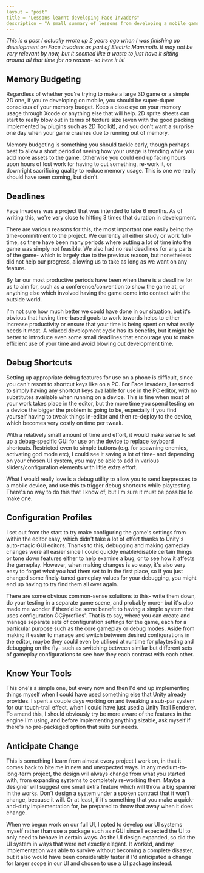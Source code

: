 ```yaml
---
layout = "post"
title = "Lessons learnt developing Face Invaders"
description = "A small summary of lessons from developing a mobile game in Unity."
---
```


_This is a post I actually wrote up 2 years ago when I was finishing up development on Face Invaders as part of Electric Mammoth. It may not be very relevant by now, but it seemed like a waste to just have it sitting around all that time for no reason- so here it is!_

## Memory Budgeting

Regardless of whether you're trying to make a large 3D game or a simple 2D one, if you're developing on mobile, you should be super-duper conscious of your memory budget. Keep a close eye on your memory usage through Xcode or anything else that will help. 2D sprite sheets can start to really blow out in terms of texture size (even with the good packing implemented by plugins such as 2D Toolkit), and you don't want a surprise one day when your game crashes due to running out of memory.

Memory budgeting is something you should tackle early, though perhaps best to allow a short period of seeing how your usage is trending while you add more assets to the game. Otherwise you could end up facing hours upon hours of lost work for having to cut something, re-work it, or downright sacrificing quality to reduce memory usage. This is one we really should have seen coming, but didn't.

## Deadlines

Face Invaders was a project that was intended to take 6 months. As of writing this, we're very close to hitting 3 times that duration in development.

There are various reasons for this, the most important one easily being the time-commitment to the project. We currently all either study or work full-time, so there have been many periods where putting a lot of time into the game was simply not feasible. We also had no real deadlines for any parts of the game- which is largely due to the previous reason, but nonetheless did not help our progress, allowing us to take as long as we want on any feature.

By far our most productive periods have been when there is a deadline for us to aim for, such as a conference/convention to show the game at, or anything else which involved having the game come into contact with the outside world.

I'm not sure how much better we could have done in our situation, but it's obvious that having time-based goals to work towards helps to either increase productivity or ensure that your time is being spent on what really needs it most. A relaxed development cycle has its benefits, but it might be better to introduce even some small deadlines that encourage you to make efficient use of your time and avoid blowing out development time.

## Debug Shortcuts

Setting up appropriate debug features for use on a phone is difficult, since you can't resort to shortcut keys like on a PC. For Face Invaders, I resorted to simply having any shortcut keys available for use in the PC editor, with no substitutes available when running on a device. This is fine when most of your work takes place in the editor, but the more time you spend testing on a device the bigger the problem is going to be, especially if you find yourself having to tweak things in-editor and then re-deploy to the device, which becomes very costly on time per tweak.

With a relatively small amount of time and effort, it would make sense to set up a debug-specific GUI for use on the device to replace keyboard shortcuts. Restricted even to simple buttons (e.g. for spawning enemies, activating god mode etc), I could see it saving a lot of time- and depending on your chosen UI system, you may be able to add in various sliders/configuration elements with little extra effort.

What I would really love is a debug utility to allow you to send keypresses to a mobile device, and use this to trigger debug shortcuts while playtesting. There's no way to do this that I know of, but I'm sure it must be possible to make one.

## Configuration Profiles

I set out from the start to try make configuring the game's settings from within the editor easy, which didn't take a lot of effort thanks to Unity's auto-magic GUI editors. Thanks to this, debugging and making gameplay changes were all easier since I could quickly enable/disable certain things or tone down features either to help examine a bug, or to see how it affects the gameplay. However, when making changes is so easy, it's also very easy to forget what you had them set to in the first place, so if you just changed some finely-tuned gameplay values for your debugging, you might end up having to try find them all over again.

There are some obvious common-sense solutions to this- write them down, do your testing in a separate game scene, and probably more- but it's also made me wonder if there'd be some benefit to having a simple system that uses configuration ÔÇÿprofiles'. That is to say, where you can create and manage separate sets of configuration settings for the game, each for a particular purpose such as the core gameplay or debug modes. Aside from making it easier to manage and switch between desired configurations in the editor, maybe they could even be utilised at runtime for playtesting and debugging on the fly- such as switching between similar but different sets of gameplay configurations to see how they each contrast with each other.

## Know Your Tools

This one's a simple one, but every now and then I'd end up implementing things myself when I could have used something else that Unity already provides. I spent a couple days working on and tweaking a sub-par system for our touch-trail effect, when I could have just used a Unity Trail Renderer. To amend this, I should obviously try be more aware of the features in the engine I'm using, and before implementing anything sizable, ask myself if there's no pre-packaged option that suits our needs.

## Anticipate Change

This is something I learn from almost every project I work on, in that it comes back to bite me in new and unexpected ways. In any medium-to-long-term project, the design will always change from what you started with, from expanding systems to completely re-working them. Maybe a designer will suggest one small extra feature which will throw a big spanner in the works. Don't design a system under a spoken contract that it won't change, because it will. Or at least, if it's something that you make a quick-and-dirty implementation for, be prepared to throw that away when it does change.

When we begun work on our full UI, I opted to develop our UI systems myself rather than use a package such as nGUI since I expected the UI to only need to behave in certain ways. As the UI design expanded, so did the UI system in ways that were not exactly elegant. It worked, and my implementation was able to survive without becoming a complete disaster, but it also would have been considerably faster if I'd anticipated a change for larger scope in our UI and chosen to use a UI package instead.
